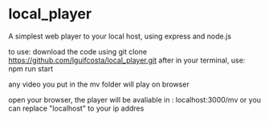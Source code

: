 # local_player
A simplest web player to your local host, using express and node.js 

to use: download the code using 
git clone https://github.com/lguifcosta/local_player.git
after in your terminal, use:
npm run start 

any video you put in the mv folder will play on browser

open your browser,
the player will be avaliable in :
localhost:3000/mv 
or you can replace "localhost" to your ip addres
